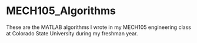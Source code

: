 # MECH105_Algorithms
These are the MATLAB algorithms I wrote in my MECH105 engineering class at Colorado State University during my freshman year.



